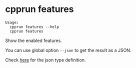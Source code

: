 # cpprun features

    Usage:
      cpprun features --help
      cpprun features

Show the enabled features.

You can use global option `--json` to get the result as a JSON.

Check [here][link] for the json type definition.

[link]: https://github.com/opencontainers/runtime-spec/blob/main/features.md
